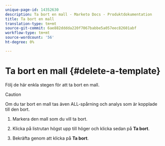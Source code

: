 ```yaml
---
unique-page-id: 14352630
description: Ta bort en mall - Marketo Docs - Produktdokumentation
title: Ta bort en mall
translation-type: tm+mt
source-git-commit: 6ae882dddda220f7067babbe5a057eec82601abf
workflow-type: tm+mt
source-wordcount: '56'
ht-degree: 0%

---
```



# Ta bort en mall {#delete-a-template}

Följ de här enkla stegen för att ta bort en mall.

>[!CAUTION]
>
>Om du tar bort en mall tas även ALL-spårning och analys som är kopplade till den bort.

1. Markera den mall som du vill ta bort.

1. Klicka på listrutan högst upp till höger och klicka sedan på **Ta bort**.

1. Bekräfta genom att klicka på **Ta bort**.
